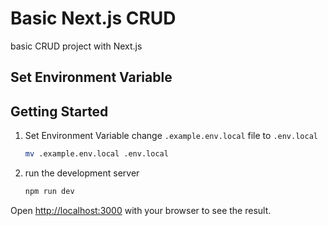 # Basic Next.js CRUD

basic CRUD project with Next.js

## Set Environment Variable

## Getting Started

1. Set Environment Variable
   change `.example.env.local` file to `.env.local`
   ```bash
   mv .example.env.local .env.local
   ```

2. run the development server
   ```bash
   npm run dev
   ```

Open [http://localhost:3000](http://localhost:3000) with your browser to see the result.
